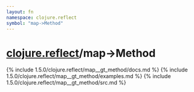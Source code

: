 ```yaml
---
layout: fn
namespace: clojure.reflect
symbol: "map->Method"
---
```


# [clojure.reflect](../)/map->Method

{% include 1.5.0/clojure.reflect/map__gt_method/docs.md %}
{% include 1.5.0/clojure.reflect/map__gt_method/examples.md %}
{% include 1.5.0/clojure.reflect/map__gt_method/src.md %}

